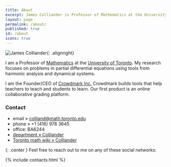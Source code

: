 ```yaml
---
title: About
excerpt: James Colliander is Professor of Mathematics at the University of Toronto and CEO/Founder of Crowdmark.
layout: page
permalink: /about/
published: true
id: /about
icons: true
---
```


![James Colliander](http://www.gravatar.com/avatar/b7609f44c94924bd4b0694f872867b4c.png){: .alignright}

I am a Professor of [Mathematics](http://www.math.toronto.edu/) at the [University of Toronto](http://www.utoronto.ca/). My research focuses on problems in partial differential equations using tools from harmonic analysis and dynamical systems.

I am the Founder/CEO of <a href="http://crowdmark.com">Crowdmark Inc.</a> Crowdmark builds tools that help teachers to teach and students to learn. Our first product is an online collaborative grading platform.

### Contact

* 	email » colliand@math.toronto.edu  
* 	phone » +1 (416) 978 3645
* 	office: BA6244
* 	[department » Colliander](http://www.math.toronto.edu/cms/colliander-james/)
*	[Toronto math wiki » Colliander](http://wiki.math.toronto.edu/TorontoMathWiki/index.php/User:Colliand)


{: .center }
Feel free to reach out to me on any of these social networks:

{% include contacts.html %}


